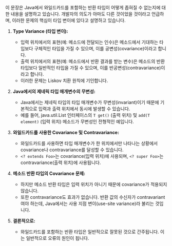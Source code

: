 이 문장은 Java에서 와일드카드를 포함하는 반환 타입이 어떻게 좁혀질 수 없는지에 대한 내용을 설명하고 있습니다. 개발자의 의도가 아마도 다른 것이었을 것이라고 언급하며, 이러한 문제의 핵심이 타입 변이에 있다고 설명하고 있습니다.

1. **Type Variance (타입 변이):**
    
    - 입력 위치에서의 표현(예: 메소드에 전달되는 인수)은 메소드에서 기대하는 타입보다 구체적인 타입을 가질 수 있으며, 이를 공변성(covariance)이라고 합니다.
    - 출력 위치에서의 표현(예: 메소드에서 반환 결과를 받는 변수)은 메소드의 반환 타입보다 일반적인 타입을 가질 수 있으며, 이를 반공변성(contravariance)이라고 합니다.
    - 이러한 문제는 Liskov 치환 원칙에 기인합니다.
2. **Java에서의 제네릭 타입 매개변수의 무변성:**
    
    - Java에서는 제네릭 타입의 타입 매개변수가 무변성(invariant)이기 때문에 기본적으로 입력과 출력 위치에서 동시에 발생할 수 있습니다.
    - 예를 들어, java.util.List 인터페이스의 `T get()` (출력 위치) 및 `add(T element)` (입력 위치) 메소드가 무변성인 전형적인 예입니다.
3. **와일드카드를 사용한 Covariance 및 Contravariance:**
    
    - 와일드카드를 사용하면 타입 매개변수가 한 위치에서만 나타나는 상황에서 covariance나 contravariance를 달성할 수 있습니다.
    - `<? extends Foo>`는 covariance(입력 위치)에 사용되며, `<? super Foo>`는 contravariance(출력 위치)에 사용됩니다.
4. **메소드 반환 타입의 Covariance 문제:**
    
    - 하지만 메소드 반환 타입은 입력 위치가 아니기 때문에 covariance가 적용되지 않습니다.
    - 또한 contravariance도 효과가 없습니다. 반환 값의 수신자가 contravariant여야 하는데, Java에서는 사용 지점 변이(use-site variance)라 불리는 것입니다.
5. **결론적으로:**
    
    - 와일드카드를 포함하는 반환 타입은 일반적으로 잘못된 것으로 간주됩니다. 이는 일반적으로 오류의 원인이 됩니다.